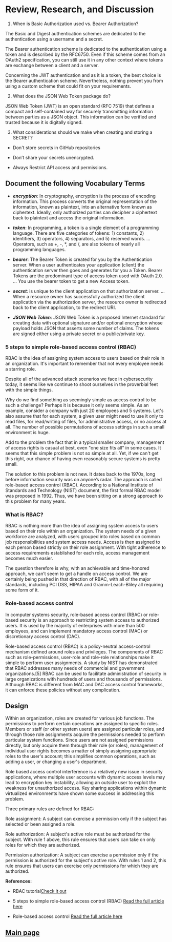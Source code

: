 # Review, Research, and Discussion

1. When is Basic Authorization used vs. Bearer Authorization?

The Basic and Digest authentication schemes are dedicated to the authentication using a username and a secret.

The Bearer authentication scheme is dedicated to the authentication using a token and is described by the RFC6750. Even if this scheme comes from an OAuth2 specification, you can still use it in any other context where tokens are exchange between a client and a server.

Concerning the JWT authentication and as it is a token, the best choice is the Bearer authentication scheme. Nevertheless, nothing prevent you from using a custom scheme that could fit on your requirements.

2. What does the JSON Web Token package do?

JSON Web Token (JWT) is an open standard (RFC 7519) that defines a compact and self-contained way for securely transmitting information between parties as a JSON object. This information can be verified and trusted because it is digitally signed.

3. What considerations should we make when creating and storing a SECRET?

- Don't store secrets in GitHub repositories

- Don’t share your secrets unencrypted.

- Always Restrict API access and permissions.

## Document the following Vocabulary Terms

- ***encryption***: In cryptography, encryption is the process of encoding information. This process converts the original representation of the information, known as plaintext, into an alternative form known as ciphertext. Ideally, only authorized parties can decipher a ciphertext back to plaintext and access the original information.

- ***token***: In programming, a token is a single element of a programming language. There are five categories of tokens: 1) constants, 2) identifiers, 3) operators, 4) separators, and 5) reserved words. ... Operators, such as +, -, *, and /, are also tokens of nearly all programming languages.

- ***bearer***: The Bearer Token is created for you by the Authentication server. When a user authenticates your application (client) the authentication server then goes and generates for you a Token. Bearer Tokens are the predominant type of access token used with OAuth 2.0. ... You use the bearer token to get a new Access token.

- ***secret***: is unique to the client application on that authorization server. ... When a resource owner has successfully authorized the client application via the authorization server, the resource owner is redirected back to the client application, to the redirect URI.

- ***JSON Web Token***: JSON Web Token is a proposed Internet standard for creating data with optional signature and/or optional encryption whose payload holds JSON that asserts some number of claims. The tokens are signed either using a private secret or a public/private key.

### 5 steps to simple role-based access control (RBAC)

RBAC is the idea of assigning system access to users based on their role in an organization. It's important to remember that not every employee needs a starring role.

Despite all of the advanced attack scenarios we face in cybersecurity today, it seems like we continue to shoot ourselves in the proverbial feet with the simple things.

Why do we find something as seemingly simple as access control to be such a challenge? Perhaps it is because it only seems simple. As an example, consider a company with just 20 employees and 5 systems. Let's also assume that for each system, a given user might need to use it only to read files, for read/writing of files, for administrative access, or no access at all. The number of possible permutations of access settings in such a small environment is huge.

Add to the problem the fact that in a typical smaller company, management of access rights is casual at best, even "one size fits all" in some cases. It seems that this simple problem is not so simple at all. Yet, if we can't get this right, our chance of having even reasonably secure systems is pretty small.

The solution to this problem is not new. It dates back to the 1970s, long before information security was on anyone’s radar. The approach is called role-based access control (RBAC). According to a National Institute of Standards and Technology (NIST) document, the first formal RBAC model was proposed in 1992. Thus, we have been sitting on a strong approach to this problem for many years.

### What is RBAC?

RBAC is nothing more than the idea of assigning system access to users based on their role within an organization. The system needs of a given workforce are analyzed, with users grouped into roles based on common job responsibilities and system access needs. Access is then assigned to each person based strictly on their role assignment. With tight adherence to access requirements established for each role, access management becomes much easier.

The question therefore is why, with an achievable and time-honored approach, we can’t seem to get a handle on access control. We are certainly being pushed in that direction of RBAC, with all of the major standards, including PCI DSS, HIPAA and Gramm-Leach-Bliley all requiring some form of it.

### Role-based access control

In computer systems security, role-based access control (RBAC) or role-based security is an approach to restricting system access to authorized users. It is used by the majority of enterprises with more than 500 employees, and can implement mandatory access control (MAC) or discretionary access control (DAC).

Role-based access control (RBAC) is a policy-neutral access-control mechanism defined around roles and privileges. The components of RBAC such as role-permissions, user-role and role-role relationships make it simple to perform user assignments. A study by NIST has demonstrated that RBAC addresses many needs of commercial and government organizations.[5] RBAC can be used to facilitate administration of security in large organizations with hundreds of users and thousands of permissions. Although RBAC is different from MAC and DAC access control frameworks, it can enforce these policies without any complication.

## Design

Within an organization, roles are created for various job functions. The permissions to perform certain operations are assigned to specific roles. Members or staff (or other system users) are assigned particular roles, and through those role assignments acquire the permissions needed to perform particular system functions. Since users are not assigned permissions directly, but only acquire them through their role (or roles), management of individual user rights becomes a matter of simply assigning appropriate roles to the user's account; this simplifies common operations, such as adding a user, or changing a user's department.

Role based access control interference is a relatively new issue in security applications, where multiple user accounts with dynamic access levels may lead to encryption key instability, allowing an outside user to exploit the weakness for unauthorized access. Key sharing applications within dynamic virtualized environments have shown some success in addressing this problem.

Three primary rules are defined for RBAC:

Role assignment: A subject can exercise a permission only if the subject has selected or been assigned a role.

Role authorization: A subject's active role must be authorized for the subject. With rule 1 above, this rule ensures that users can take on only roles for which they are authorized.

Permission authorization: A subject can exercise a permission only if the permission is authorized for the subject's active role. With rules 1 and 2, this rule ensures that users can exercise only permissions for which they are authorized.

**References:**

- RBAC tutorial[Check it out](https://www.youtube.com/watch?v=C4NP8Eon3cA)

- 5 steps to simple role-based access control (RBAC) [Read the full article here](https://www.csoonline.com/article/3060780/5-steps-to-simple-role-based-access-control.html)

- Role-based access control [Read the full article here](https://en.wikipedia.org/wiki/Role-based_access_control)

## [Main page](https://amjadmesmar.github.io/reading-notes/)
